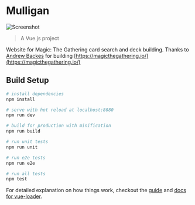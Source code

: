 # Mulligan

![Screenshot](http://i.imgur.com/Nf4rOMB.png)

> A Vue.js project

Website for Magic: The Gathering card search and deck building.
Thanks to [Andrew Backes](https://github.com/adback03) for building [https://magicthegathering.io/](https://magicthegathering.io/)

## Build Setup

``` bash
# install dependencies
npm install

# serve with hot reload at localhost:8080
npm run dev

# build for production with minification
npm run build

# run unit tests
npm run unit

# run e2e tests
npm run e2e

# run all tests
npm test
```

For detailed explanation on how things work, checkout the [guide](http://vuejs-templates.github.io/webpack/) and [docs for vue-loader](http://vuejs.github.io/vue-loader).
